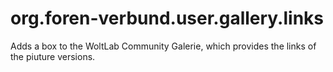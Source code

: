 org.foren-verbund.user.gallery.links
====================================

Adds a box to the WoltLab Community Galerie, which provides the links of the piuture versions. 
